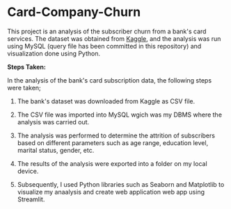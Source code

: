 # Card-Company-Churn
This project is an analysis of the subscriber churn from a bank's card services.
The dataset was obtained from [Kaggle](https://www.kaggle.com/datasets/sakshigoyal7/credit-card-customers "Credit Card customers"), and the analysis was run using MySQL (query file has been committed in this repository) and visualization done using Python.

**Steps Taken:**

In the analysis of the bank's card subscription data, the following steps were taken;

1. The bank's dataset was downloaded from Kaggle as CSV file.

2. The CSV file was imported into MySQL wgich was my DBMS where the analysis was carried out.

3. The analysis was performed to determine the attrition of subscribers based on different parameters such as age range, education level, marital status, gender, etc.

4. The results of the analysis were exported into a folder on my local device.

5. Subsequently, I used Python libraries such as Seaborn and Matplotlib to visualize my anaalysis and create web application web app using   Streamlit.
